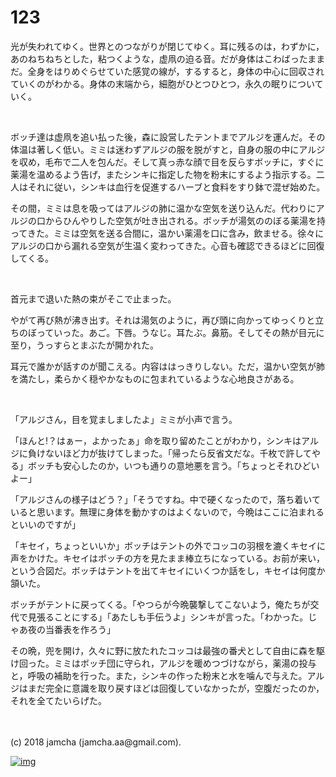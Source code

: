 # 123

光が失われてゆく。世界とのつながりが閉じてゆく。耳に残るのは，わずかに，あのねちねちとした，粘つくような，虚凧の迫る音。だが身体はこわばったままだ。全身をはりめぐらせていた感覚の線が，するすると，身体の中心に回収されていくのがわかる。身体の末端から，細胞がひとつひとつ，永久の眠りについていく。  

<br>  

ボッチ達は虚凧を追い払った後，森に設営したテントまでアルジを運んだ。その体温は著しく低い。ミミは迷わずアルジの服を脱がすと，自身の服の中にアルジを収め，毛布で二人を包んだ。そして真っ赤な顔で目を反らすボッチに，すぐに薬湯を温めるよう告げ，またシンキに指定した物を粉末にするよう指示する。二人はそれに従い，シンキは血行を促進するハーブと食料をすり鉢で混ぜ始めた。  

その間，ミミは息を吸ってはアルジの肺に温かな空気を送り込んだ。代わりにアルジの口からひんやりした空気が吐き出される。ボッチが湯気ののぼる薬湯を持ってきた。ミミは空気を送る合間に，温かい薬湯を口に含み，飲ませる。徐々にアルジの口から漏れる空気が生温く変わってきた。心音も確認できるほどに回復してくる。  

<br>  

首元まで退いた熱の束がそこで止まった。  

やがて再び熱が沸き出す。それは湯気のように，再び頭に向かってゆっくりと立ちのぼっていった。あご。下唇。うなじ。耳たぶ。鼻筋。そしてその熱が目元に至り，うっすらとまぶたが開かれた。  

耳元で誰かが話すのが聞こえる。内容ははっきりしない。ただ，温かい空気が肺を満たし，柔らかく穏やかなものに包まれているような心地良さがある。  

<br>  

「アルジさん，目を覚ましましたよ」ミミが小声で言う。  

「ほんと!？はぁー，よかったぁ」命を取り留めたことがわかり，シンキはアルジに負けないほど力が抜けてしまった。「帰ったら反省文だな。千枚で許してやる」ボッチも安心したのか，いつも通りの意地悪を言う。「ちょっとそれひどいよー」  

「アルジさんの様子はどう？」「そうですね。中で硬くなったので，落ち着いていると思います。無理に身体を動かすのはよくないので，今晩はここに泊まれるといいのですが」  

「キセイ，ちょっといいか」ボッチはテントの外でコッコの羽根を漉くキセイに声をかけた。キセイはボッチの方を見たまま棒立ちになっている。お前が来い，という合図だ。ボッチはテントを出てキセイにいくつか話をし，キセイは何度か頷いた。  

ボッチがテントに戻ってくる。「やつらが今晩襲撃してこないよう，俺たちが交代で見張ることにする」「あたしも手伝うよ」シンキが言った。「わかった。じゃあ夜の当番表を作ろう」  

その晩，兜を開け，久々に野に放たれたコッコは最強の番犬として自由に森を駆け回った。ミミはボッチ団に守られ，アルジを暖めつづけながら，薬湯の投与と，呼吸の補助を行った。また，シンキの作った粉末と水を噛んで与えた。アルジはまだ完全に意識を取り戻すほどは回復していなかったが，空腹だったのか，それを全てたいらげた。  

<br>  
<br>  
(c) 2018 jamcha (jamcha.aa@gmail.com).  

[![img](http://i.creativecommons.org/l/by-nc-sa/4.0/88x31.png)](http://creativecommons.org/licenses/by-nc-sa/4.0/deed)